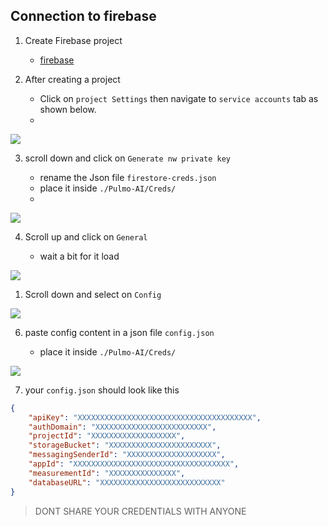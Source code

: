 ## Connection to firebase

1. Create Firebase project
   -    [firebase](https://console.firebase.google.com)


2. After creating a project 

   - Click on `project Settings` then navigate to `service accounts` tab as shown below.
   - 
![](/Pulmo-AI/static/auth/step1.png)


3. scroll down and click on `Generate nw private key`

   - rename the Json file `firestore-creds.json`
   - place it inside `./Pulmo-AI/Creds/`
   - 
![](/Pulmo-AI/static/auth/step2.png)



4. Scroll up and click on `General`
   
    - wait a bit for it load

![](/Pulmo-AI/static/auth/step3.png)


1. Scroll down and select on `Config`

![](/Pulmo-AI/static/auth/step4.png)

6. paste config content in a json file `config.json`
   
   - place it inside `./Pulmo-AI/Creds/`


![](/Pulmo-AI/static/auth/step5.png)

7. your `config.json` should look like this
```json
{
    "apiKey": "XXXXXXXXXXXXXXXXXXXXXXXXXXXXXXXXXXXXXXX",
    "authDomain": "XXXXXXXXXXXXXXXXXXXXXXXXX",
    "projectId": "XXXXXXXXXXXXXXXXXXX",
    "storageBucket": "XXXXXXXXXXXXXXXXXXXXXXX",
    "messagingSenderId": "XXXXXXXXXXXXXXXXXXXX",
    "appId": "XXXXXXXXXXXXXXXXXXXXXXXXXXXXXXXXXXX",
    "measurementId": "XXXXXXXXXXXXXXX",
    "databaseURL": "XXXXXXXXXXXXXXXXXXXXXXXXXXX"
}
```
>DONT SHARE YOUR CREDENTIALS WITH ANYONE